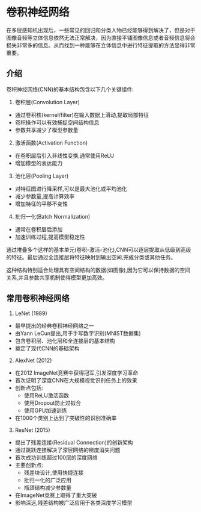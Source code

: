 # 卷积神经网络

在多层感知机出现后，一些常见的回归和分类人物已经能够得到解决了，但是对于图像音频等立体信息依然无法正常解决，因为直接平铺图像信息或者音频信息将会损失非常多的信息。从而找到一种能够在立体信息中进行特征提取的方法显得非常重要。

## 介绍

卷积神经网络(CNN)的基本结构包含以下几个关键组件:

1. 卷积层(Convolution Layer)
- 通过卷积核(kernel/filter)在输入数据上滑动,提取局部特征
- 卷积操作可以有效捕捉空间结构信息
- 参数共享减少了模型参数量

2. 激活函数(Activation Function) 
- 在卷积层后引入非线性变换,通常使用ReLU
- 增加模型的表达能力

3. 池化层(Pooling Layer)
- 对特征图进行降采样,可以是最大池化或平均池化
- 减少参数量,提高计算效率
- 增加特征的平移不变性

4. 批归一化(Batch Normalization)
- 通常在卷积层后添加
- 加速训练过程,提高模型稳定性

通过堆叠多个这样的基本单元(卷积-激活-池化),CNN可以逐层提取从低级到高级的特征。最后通过全连接层将特征映射到输出空间,完成分类或其他任务。

这种结构特别适合处理具有空间结构的数据(如图像),因为它可以保持数据的空间关系,并且参数共享机制使得模型更加高效。

## 常用卷积神经网络

1. LeNet (1989)
- 最早提出的经典卷积神经网络之一
- 由Yann LeCun提出,用于手写数字识别(MNIST数据集)
- 包含卷积层、池化层和全连接层的基本结构
- 奠定了现代CNN的基础架构

2. AlexNet (2012)
- 在2012 ImageNet竞赛中获得冠军,引发深度学习革命
- 首次证明了深度CNN在大规模视觉识别任务上的效果
- 创新点包括:
  - 使用ReLU激活函数
  - 使用Dropout防止过拟合
  - 使用GPU加速训练
- 在1000个类别上达到了突破性的识别准确率

3. ResNet (2015)
- 提出了残差连接(Residual Connection)的创新架构
- 通过跳跃连接解决了深层网络的梯度消失问题
- 首次成功训练超过100层的深度网络
- 主要创新点:
  - 残差块设计,使用快捷连接
  - 批归一化的广泛应用
  - 瓶颈结构减少参数量
- 在ImageNet竞赛上取得了重大突破
- 影响深远,残差结构被广泛应用于各类深度学习模型